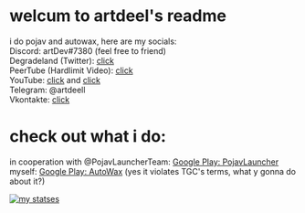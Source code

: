 # welcum to artdeel's readme

i do pojav and autowax, here are my socials:  
Discord: artDev#7380 (feel free to friend)  
Degradeland (Twitter): [click](https://twitter.com/_artdeell)  
PeerTube (Hardlimit Video): [click](https://video.hardlimit.com/c/artdev/)  
YouTube: [click](https://www.youtube.com/channel/UC7M0NqlIVcYU2Vr1vYyr0QQ) and [click](https://www.youtube.com/channel/UCkAJqO_fb-ahaaX6gYxxjFg)  
Telegram: @artdeell  
Vkontakte: [click](https://vk.com/artdeell)

# check out what i do:  
in cooperation with @PojavLauncherTeam: [Google Play: PojavLauncher](https://play.google.com/store/apps/details?id=net.kdt.pojavlaunch)  
myself: [Google Play: AutoWax](https://play.google.com/store/apps/details?id=git.artdeell.autowax) (yes it violates TGC's terms, what y gonna do about it?)  

[![my statses](https://github-readme-stats.vercel.app/api?username=artdeell)](https://github.com/anuraghazra/github-readme-stats)
